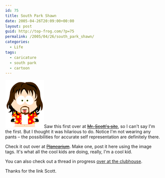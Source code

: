 ```yaml
---
id: 75
title: South Park Shawn
date: 2005-04-26T20:09:00+00:00
layout: post
guid: http://top-frog.com/?p=75
permalink: /2005/04/26/south_park_shawn/
categories:
  - Life
tags:
  - caricature
  - south park
  - cartoon
---
```

<img class="alignright" src="/assets/articles/sp-shawn.png" alt="Me, as a South Park character." />Saw this first over at ~~[Mr. Scott's site](http://smhill.net/article/129)~~, so I can't say I'm the first. But I thought it was hilarious to do. Notice I'm not wearing any pants – the possibilities for accurate self representation are definitely there.

Check it out over at ~~[Planearium](http://www.planearium2.de/flash/sp-studio-e.html)~~. Make one, post it here using the image tags. It's what all the cool kids are doing, really, I'm a cool kid.

You can also check out a thread in progress [over at the clubhouse](http://clubhouse54.com/phpbb2/viewtopic.php?p=134661).

Thanks for the link Scott.